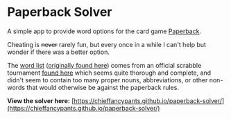 # Paperback Solver
A simple app to provide word options for the card game [Paperback](https://boardgamegeek.com/boardgame/141572/paperback).

Cheating is ~~never~~ rarely fun, but every once in a while I can't help but wonder if there was a better option.

The [word list](https://github.com/chieffancypants/paperback-solver/blob/main/public/wordlist.txt) ([originally found here](https://norvig.com/ngrams/)) comes from an official scrabble tournament [found here](https://norvig.com/ngrams/) which seems quite thorough and complete, and didn't seem to contain too many proper nouns, abbreviations, or other non-words that would otherwise be against the paperback rules.

**View the solver here:** [https://chieffancypants.github.io/paperback-solver/](https://chieffancypants.github.io/paperback-solver/)